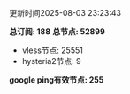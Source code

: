 更新时间2025-08-03 23:23:43

**总订阅: 188**
**总节点: 52899**
- vless节点: 25551
- hysteria2节点: 9

**google ping有效节点: 255**

